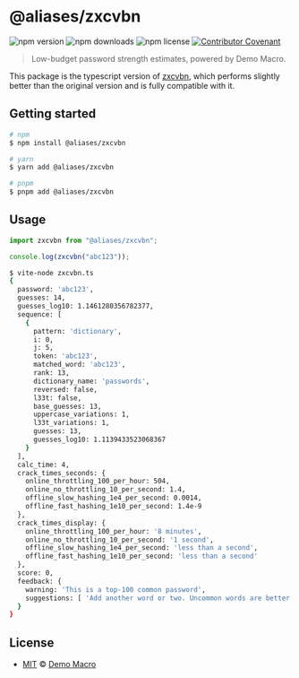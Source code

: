 # @aliases/zxcvbn

![npm version](https://img.shields.io/npm/v/@aliases/zxcvbn)
![npm downloads](https://img.shields.io/npm/dw/@aliases/zxcvbn)
![npm license](https://img.shields.io/npm/l/@aliases/zxcvbn)
[![Contributor Covenant](https://img.shields.io/badge/Contributor%20Covenant-2.1-4baaaa.svg)](https://www.contributor-covenant.org/version/2/1/code_of_conduct/)

> Low-budget password strength estimates, powered by Demo Macro.

This package is the typescript version of [zxcvbn](https://github.com/dropbox/zxcvbn), which performs slightly better than the original version and is fully compatible with it.

## Getting started

```bash
# npm
$ npm install @aliases/zxcvbn

# yarn
$ yarn add @aliases/zxcvbn

# pnpm
$ pnpm add @aliases/zxcvbn
```

## Usage

```ts
import zxcvbn from "@aliases/zxcvbn";

console.log(zxcvbn("abc123"));
```

```bash
$ vite-node zxcvbn.ts
{
  password: 'abc123',
  guesses: 14,
  guesses_log10: 1.1461280356782377,
  sequence: [
    {
      pattern: 'dictionary',
      i: 0,
      j: 5,
      token: 'abc123',
      matched_word: 'abc123',
      rank: 13,
      dictionary_name: 'passwords',
      reversed: false,
      l33t: false,
      base_guesses: 13,
      uppercase_variations: 1,
      l33t_variations: 1,
      guesses: 13,
      guesses_log10: 1.1139433523068367
    }
  ],
  calc_time: 4,
  crack_times_seconds: {
    online_throttling_100_per_hour: 504,
    online_no_throttling_10_per_second: 1.4,
    offline_slow_hashing_1e4_per_second: 0.0014,
    offline_fast_hashing_1e10_per_second: 1.4e-9
  },
  crack_times_display: {
    online_throttling_100_per_hour: '8 minutes',
    online_no_throttling_10_per_second: '1 second',
    offline_slow_hashing_1e4_per_second: 'less than a second',
    offline_fast_hashing_1e10_per_second: 'less than a second'
  },
  score: 0,
  feedback: {
    warning: 'This is a top-100 common password',
    suggestions: [ 'Add another word or two. Uncommon words are better.' ]
  }
}
```

## License

- [MIT](LICENSE) &copy; [Demo Macro](https://imst.xyz/)
